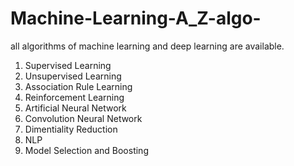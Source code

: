 # Machine-Learning-A_Z-algo-
all algorithms of machine learning and deep learning are available.
  1) Supervised Learning
  2) Unsupervised Learning 
  3) Association Rule Learning
  4) Reinforcement Learning
  5) Artificial Neural Network 
  6) Convolution Neural Network
  7) Dimentiality Reduction
  8) NLP
  9) Model Selection and Boosting
